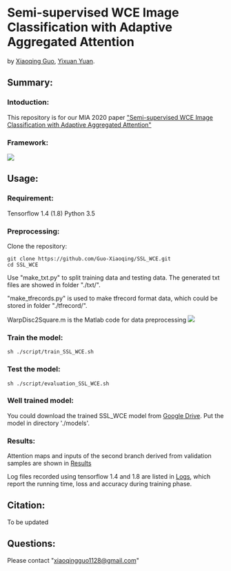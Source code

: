 # Semi-supervised WCE Image Classification with Adaptive Aggregated Attention 

by [Xiaoqing Guo](https://guo-xiaoqing.github.io/), [Yixuan Yuan](http://www.ee.cityu.edu.hk/~yxyuan/people/people.htm).

## Summary:

### Intoduction:
This repository is for our MIA 2020 paper ["Semi-supervised WCE Image Classification with Adaptive Aggregated Attention"](https://)

### Framework:
![](https://github.com/Guo-Xiaoqing/SSL_WCE/raw/master/Figs/network.png)

## Usage:
### Requirement:
Tensorflow 1.4 (1.8)
Python 3.5

### Preprocessing:
Clone the repository:
```
git clone https://github.com/Guo-Xiaoqing/SSL_WCE.git
cd SSL_WCE 
```
Use "make_txt.py" to split training data and testing data. The generated txt files are showed in folder "./txt/".

"make_tfrecords.py" is used to make tfrecord format data, which could be stored in folder "./tfrecord/".

WarpDisc2Square.m is the Matlab code for data preprocessing
![](https://github.com/Guo-Xiaoqing/SSL_WCE/raw/master/Figs/preprocess.png)

### Train the model: 
```
sh ./script/train_SSL_WCE.sh
```

### Test the model: 
```
sh ./script/evaluation_SSL_WCE.sh
```

### Well trained model:
You could download the trained SSL_WCE model from [Google Drive](https://drive.google.com/file/d/1j-Q_u0-Xyp2xYjA55d8zsV1mM9DE2DRc/view?usp=sharing). Put the model in directory './models'.

### Results:
Attention maps and inputs of the second branch derived from validation samples are shown in [Results](https://github.com/Guo-Xiaoqing/SSL_WCE/model/attention_map/)

Log files recorded using tensorflow 1.4 and 1.8 are listed in [Logs](https://github.com/Guo-Xiaoqing/SSL_WCE/model/logs/), which report the running time, loss and accuracy during training phase.

## Citation:
To be updated

## Questions:
Please contact "xiaoqingguo1128@gmail.com" 

